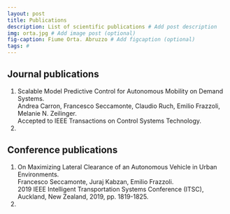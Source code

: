 ```yaml
---
layout: post
title: Publications
description: List of scientific publications # Add post description
img: orta.jpg # Add image post (optional)
fig-caption: Fiume Orta. Abruzzo # Add figcaption (optional)
tags: #
---
```


## Journal publications

1. Scalable Model Predictive Control for Autonomous Mobility on Demand Systems.  
Andrea Carron, Francesco Seccamonte, Claudio Ruch, Emilio Frazzoli, Melanie N. Zeilinger.  
Accepted to IEEE Transactions on Control Systems Technology. <li class="pdf"><a href="https://doi.org/10.1109/TCST.2019.2954520" target="_blank"><i class="fa fa-file"></i></a></li>

## Conference publications

1. On Maximizing Lateral Clearance of an Autonomous Vehicle in Urban Environments.  
Francesco Seccamonte, Juraj Kabzan, Emilio Frazzoli.  
2019 IEEE Intelligent Transportation Systems Conference (ITSC), Auckland, New Zealand, 2019, pp. 1819-1825. <li class="pdf"><a href="https://doi.org/10.1109/ITSC.2019.8917353" target="_blank"><i class="fa fa-file"></i></a></li>


